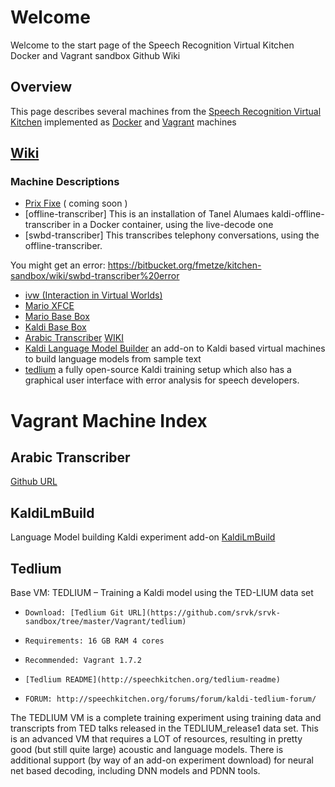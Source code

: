 # Welcome
Welcome to the start page of the Speech Recognition Virtual Kitchen Docker and Vagrant sandbox Github Wiki

## Overview
This page describes several machines from the [Speech Recognition Virtual Kitchen](http://speechkitchen.org) implemented as [Docker](https://docker.com) and [Vagrant](https://www.vagrantup.com/) machines

## [Wiki](https://github.com/srvk/srvk-sandbox/wiki) ##

### Machine Descriptions
* [Prix Fixe]() ( coming soon )
* [offline-transcriber] This is an installation of Tanel Alumaes kaldi-offline-transcriber in a Docker container, using the live-decode one
* [swbd-transcriber] This transcribes telephony conversations, using the offline-transcriber.

You might get an error: https://bitbucket.org/fmetze/kitchen-sandbox/wiki/swbd-transcriber%20error 
* [ivw (Interaction in Virtual Worlds)](https://github.com/srvk/srvk-sandbox/tree/master/Vagrant/ivw)
* [Mario XFCE](https://github.com/srvk/srvk-sandbox/tree/master/Vagrant/Mario-XFCE)
* [Mario Base Box](https://github.com/srvk/srvk-sandbox/tree/master/Vagrant/Mario-base)
* [Kaldi Base Box](https://github.com/srvk/srvk-sandbox/tree/master/Vagrant/Mario-kaldi)
* [Arabic Transcriber](https://github.com/srvk/srvk-sandbox/tree/master/Vagrant/Arabic-transcriber)
 [WIKI](https://github.com/srvk/srvk-sandbox/wiki/ArabicTranscriber)
* [Kaldi Language Model Builder](https://github.com/srvk/srvk-sandbox/wiki/browse/VagrantMachines/KaldiLmBuild) an add-on to Kaldi based virtual machines to build language models from sample text
* [tedlium](https://github.com/srvk/srvk-sandbox/tree/master/Vagrant/tedlium) a fully open-source Kaldi training setup which also has a graphical user interface with error analysis for speech developers.

# Vagrant Machine Index #

## Arabic Transcriber ##
[Github URL](https://github.com/srvk/srvk-sandbox/tree/master/Vagrant/Arabic-transcriber)

## KaldiLmBuild ##
Language Model building Kaldi experiment add-on
[KaldiLmBuild](https://github.com/srvk/srvk-sandbox/wiki/Kaldi-Language-Model-Build)

## Tedlium ##

Base VM: TEDLIUM – Training a Kaldi model using the TED-LIUM data set

*     Download: [Tedlium Git URL](https://github.com/srvk/srvk-sandbox/tree/master/Vagrant/tedlium)
*     Requirements: 16 GB RAM 4 cores
*     Recommended: Vagrant 1.7.2
*     [Tedlium README](http://speechkitchen.org/tedlium-readme)
*     FORUM: http://speechkitchen.org/forums/forum/kaldi-tedlium-forum/

The TEDLIUM VM is a complete training experiment using training data and transcripts from TED talks released in the TEDLIUM_release1 data set. This is an advanced VM that requires a LOT of resources, resulting in pretty good (but still quite large) acoustic and language models. There is additional support (by way of an add-on experiment download) for neural net based decoding, including DNN models and PDNN tools.
